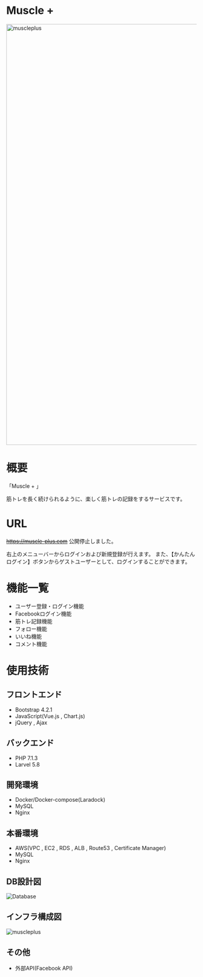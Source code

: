 # Muscle +
<img width="1114" alt="muscleplus" src="https://user-images.githubusercontent.com/54305137/93659246-2746dc00-fa7e-11ea-96c8-2b4dba2e0c83.png">

# 概要
「Muscle + 」

筋トレを長く続けられるように、楽しく筋トレの記録をするサービスです。
# URL
~~https://muscle-plus.com~~ 公開停止しました。

右上のメニューバーからログインおよび新規登録が行えます。
また、【かんたんログイン】ボタンからゲストユーザーとして、ログインすることができます。

# 機能一覧
- ユーザー登録・ログイン機能
- Facebookログイン機能
- 筋トレ記録機能
- フォロー機能
- いいね機能
- コメント機能

# 使用技術
## フロントエンド
- Bootstrap 4.2.1
- JavaScript(Vue.js , Chart.js)
- jQuery , Ajax
## バックエンド
- PHP 7.1.3
- Larvel 5.8
## 開発環境
- Docker/Docker-compose(Laradock)
- MySQL
- Nginx
## 本番環境
- AWS(VPC , EC2 , RDS , ALB , Route53 , Certificate Manager)
- MySQL
- Nginx
## DB設計図
![Database](https://user-images.githubusercontent.com/54305137/95008495-6451c780-0655-11eb-8546-e5d023691abe.png)
## インフラ構成図
![muscleplus](https://user-images.githubusercontent.com/54305137/93660997-4c901600-fa8f-11ea-8104-2bb7f1a915ab.jpg)
## その他
- 外部API(Facebook API)
